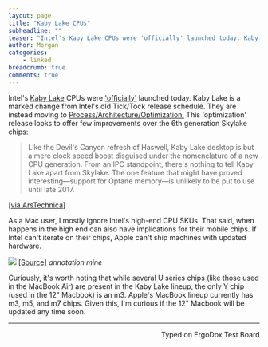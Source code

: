 ```yaml
---
layout: page
title: "Kaby Lake CPUs"
subheadline: ""
teaser: "Intel's Kaby Lake CPUs were 'officially' launched today. Kaby Lake is a marked change from Intel's old Tick/Tock release schedule."
author: Morgan
categories:
    - linked
breadcrumb: true
comments: true
---
```


Intel's [Kaby Lake](https://en.wikipedia.org/wiki/Kaby_Lake) CPUs were ['officially'](http://www.anandtech.com/show/10959/intel-launches-7th-generation-kaby-lake-i7-7700k-i5-7600k-i3-7350k) launched today. Kaby Lake is a marked change from Intel's old Tick/Tock release schedule. They are instead moving to [Process/Architecture/Optimization.](http://www.anandtech.com/show/10183/intels-tick-tock-seemingly-dead-becomes-process-architecture-optimization) This 'optimization' release looks to offer few improvements over the 6th generation Skylake chips:

> Like the Devil's Canyon refresh of Haswell, Kaby Lake desktop is but a mere clock speed boost disguised under the nomenclature of a new CPU generation. From an IPC standpoint, there's nothing to tell Kaby Lake apart from Skylake. The one feature that might have proved interesting—support for Optane memory—is unlikely to be put to use until late 2017.

[[via ArsTechnica](http://arstechnica.com/gadgets/2017/01/intel-core-i7-7700k-kaby-lake-review/)]

As a Mac user, I mostly ignore Intel's high-end CPU SKUs. That said, when happens in the high end can also have implications for their mobile chips. If Intel can't iterate on their chips, Apple can't ship machines with updated hardware.

![](http://imgur.com/eUFcX2R.jpg)
[[Source]](https://www-ssl.intel.com/content/www/us/en/processors/core/core-m-processors.html) _annotation mine_

Curiously, it's worth noting that while several U series chips (like those used in the MacBook Air) are present in the Kaby Lake lineup, the only Y chip (used in the 12" Macbook) is an m3. Apple's MacBook lineup currently has m3, m5, and m7 chips. Given this, I'm curious if the 12" Macbook will be updated any time soon.

---
<p align="right">Typed on ErgoDox Test Board</p>
